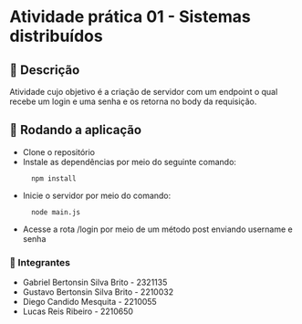 # Atividade prática 01 - Sistemas distribuídos

## 📄 Descrição 

Atividade cujo objetivo é a criação de servidor com um endpoint o qual recebe um login e uma senha e os retorna no body da requisição.

## 🚀 Rodando a aplicação

- Clone o repositório
- Instale as dependências por meio do seguinte comando:
  ```node
    npm install
  ```
- Inicie o servidor por meio do comando:
  ```node
    node main.js
  ```
- Acesse a rota /login por meio de um método post enviando username e senha


### 👥 Integrantes

- Gabriel Bertonsin Silva Brito - 2321135
- Gustavo Bertonsin Silva Brito - 2210032
- Diego Candido Mesquita - 2210055
- Lucas Reis Ribeiro - 2210650
